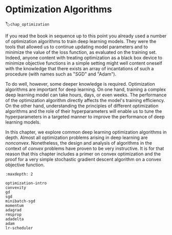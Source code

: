 # Optimization Algorithms
:label:`chap_optimization`

If you read the book in sequence up to this point you already used a number of optimization algorithms to train deep learning models.
They were the tools that allowed us to continue updating model parameters and to minimize the value of the loss function, as evaluated on the training set. Indeed, anyone content with treating optimization as a black box device to minimize objective functions in a simple setting might well content oneself with the knowledge that there exists an array of incantations of such a procedure (with names such as "SGD" and "Adam").

To do well, however, some deeper knowledge is required.
Optimization algorithms are important for deep learning.
On one hand, training a complex deep learning model can take hours, days, or even weeks.
The performance of the optimization algorithm directly affects the model's training efficiency.
On the other hand, understanding the principles of different optimization algorithms and the role of their hyperparameters
will enable us to tune the hyperparameters in a targeted manner to improve the performance of deep learning models.

In this chapter, we explore common deep learning optimization algorithms in depth.
Almost all optimization problems arising in deep learning are *nonconvex*.
Nonetheless, the design and analysis of algorithms in the context of *convex* problems have proven to be very instructive.
It is for that reason that this chapter includes a primer on convex optimization and the proof for a very simple stochastic gradient descent algorithm on a convex objective function.

```toc
:maxdepth: 2

optimization-intro
convexity
gd
sgd
minibatch-sgd
momentum
adagrad
rmsprop
adadelta
adam
lr-scheduler
```

